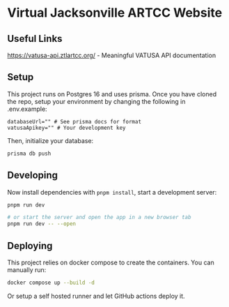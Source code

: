 # Virtual Jacksonville ARTCC Website

## 
## Useful Links
https://vatusa-api.ztlartcc.org/ - Meaningful VATUSA API documentation

## Setup
This project runs on Postgres 16 and uses prisma. Once you have cloned the repo, setup your environment by changing the following in .env.example:

```env
databaseUrl="" # See prisma docs for format
vatusaApikey="" # Your development key
```

Then, initialize your database:

```bash
prisma db push
```

## Developing

Now install dependencies with `pnpm install`, start a development server:

```bash
pnpm run dev

# or start the server and open the app in a new browser tab
pnpm run dev -- --open
```

## Deploying

This project relies on docker compose to create the containers. You can manually run:
```bash
docker compose up --build -d
```

Or setup a self hosted runner and let GitHub actions deploy it.

